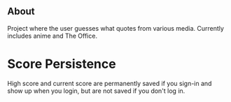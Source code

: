 ## About
Project where the user guesses what quotes from various media. Currently includes anime and The Office.
# Score Persistence
High score and current score are permanently saved if you sign-in and show up when you login, but are not saved if you don't log in.
